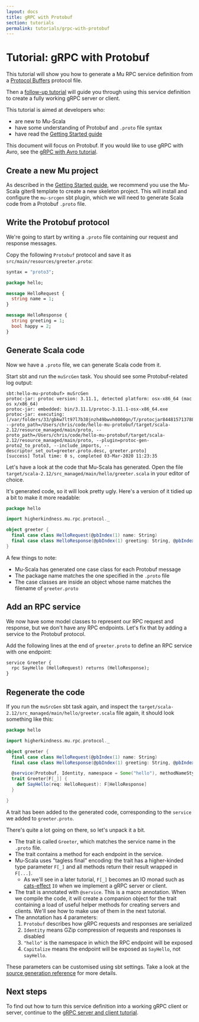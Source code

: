 ```yaml
---
layout: docs
title: gRPC with Protobuf
section: tutorials
permalink: tutorials/grpc-with-protobuf
---
```


# Tutorial: gRPC with Protobuf

This tutorial will show you how to generate a Mu RPC service definition from a
[Protocol Buffers] protocol file.

Then a [follow-up tutorial](grpc-server-client) will guide you through using
this service definition to create a fully working gRPC server or client.

This tutorial is aimed at developers who:

* are new to Mu-Scala
* have some understanding of Protobuf and `.proto` file syntax
* have read the [Getting Started guide](../getting-started)

This document will focus on Protobuf. If you would like to use gRPC with Avro,
see the [gRPC with Avro tutorial](grpc-with-avro).

## Create a new Mu project

As described in the [Getting Started guide](../getting-started), we recommend
you use the Mu-Scala giter8 template to create a new skeleton project. This will
install and configure the `mu-srcgen` sbt plugin, which we will need to generate
Scala code from a Protobuf `.proto` file.

## Write the Protobuf protocol

We're going to start by writing a `.proto` file containing our request and
response messages.

Copy the following `Protobuf` protocol and save it as
`src/main/resources/greeter.proto`:

```proto
syntax = "proto3";

package hello;

message HelloRequest {
  string name = 1;
}

message HelloResponse {
  string greeting = 1;
  bool happy = 2;
}
```

## Generate Scala code

Now we have a `.proto` file, we can generate Scala code from it.

Start sbt and run the `muSrcGen` task. You should see some Protobuf-related log
output:

```
sbt:hello-mu-protobuf> muSrcGen
protoc-jar: protoc version: 3.11.1, detected platform: osx-x86_64 (mac os x/x86_64)
protoc-jar: embedded: bin/3.11.1/protoc-3.11.1-osx-x86_64.exe
protoc-jar: executing: [/var/folders/33/gbkw7lt97l7b38jnzh49bwvh0000gn/T/protocjar8448157137886915423/bin/protoc.exe, --proto_path=/Users/chris/code/hello-mu-protobuf/target/scala-2.12/resource_managed/main/proto, --proto_path=/Users/chris/code/hello-mu-protobuf/target/scala-2.12/resource_managed/main/proto, --plugin=protoc-gen-proto2_to_proto3, --include_imports, --descriptor_set_out=greeter.proto.desc, greeter.proto]
[success] Total time: 0 s, completed 03-Mar-2020 11:23:35
```

Let's have a look at the code that Mu-Scala has generated. Open the file
`target/scala-2.12/src_managed/main/hello/greeter.scala` in your editor of
choice.

It's generated code, so it will look pretty ugly. Here's a version of it tidied
up a bit to make it more readable:

```scala
package hello

import higherkindness.mu.rpc.protocol._

object greeter {
  final case class HelloRequest(@pbIndex(1) name: String)
  final case class HelloResponse(@pbIndex(1) greeting: String, @pbIndex(2) happy: Boolean)
}
```

A few things to note:

* Mu-Scala has generated one case class for each Protobuf message
* The package name matches the one specified in the `.proto` file
* The case classes are inside an object whose name matches the filename of
  `greeter.proto`

## Add an RPC service

We now have some model classes to represent our RPC request and response, but we
don't have any RPC endpoints. Let's fix that by adding a service to the Protobuf
protocol.

Add the following lines at the end of `greeter.proto` to define an RPC service
with one endpoint:

```proto
service Greeter {
  rpc SayHello (HelloRequest) returns (HelloResponse);
}
```

## Regenerate the code

If you run the `muSrcGen` sbt task again, and inspect the
`target/scala-2.12/src_managed/main/hello/greeter.scala` file again, it should
look something like this:

```scala
package hello

import higherkindness.mu.rpc.protocol._

object greeter {
  final case class HelloRequest(@pbIndex(1) name: String)
  final case class HelloResponse(@pbIndex(1) greeting: String, @pbIndex(2) happy: Boolean)

  @service(Protobuf, Identity, namespace = Some("hello"), methodNameStyle = Capitalize)
  trait Greeter[F[_]] {
    def SayHello(req: HelloRequest): F[HelloResponse]
  }

}
```

A trait has been added to the generated code, corresponding to the `service` we
added to `greeter.proto`.

There's quite a lot going on there, so let's unpack it a bit.

* The trait is called `Greeter`, which matches the service name in the `.proto`
  file.
* The trait contains a method for each endpoint in the service.
* Mu-Scala uses "tagless final" encoding: the trait has a higher-kinded
  type parameter `F[_]` and all methods return their result wrapped in `F[...]`.
    * As we'll see in a later tutorial, `F[_]` becomes an IO monad such as
      [cats-effect] `IO` when we implement a gRPC server or client.
* The trait is annotated with `@service`. This is a macro annotation. When we
  compile the code, it will create a companion object for the trait containing a
  load of useful helper methods for creating servers and clients. We'll see how
  to make use of them in the next tutorial.
* The annotation has 4 parameters:
    1. `Protobuf` describes how gRPC requests and responses are serialized
    2. `Identity` means GZip compression of requests and responses is disabled
    3. `"hello"` is the namespace in which the RPC endpoint will be exposed
    4. `Capitalize` means the endpoint will be exposed as `SayHello`, not
       `sayHello`.

These parameters can be customised using sbt settings. Take a look at the
[source generation reference](../reference/source-generation) for more details.

## Next steps

To find out how to turn this service definition into a working gRPC client or server, continue to the [gRPC server and client tutorial](grpc-server-client).

[cats-effect]: https://typelevel.org/cats-effect/
[gRPC]: https://grpc.io/
[Protocol Buffers]: https://developers.google.com/protocol-buffers

